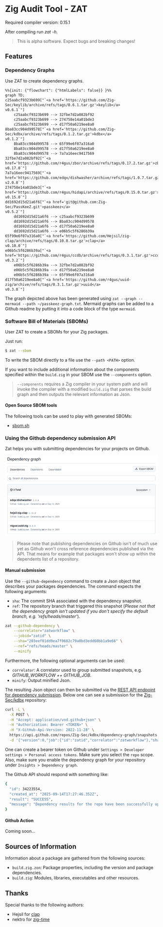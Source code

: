 # Zig Audit Tool - ZAT

Required compiler version: 0.15.1

After compiling run _zat -h_.

> This is alpha software. Expect bugs and breaking changes!

## Features

### Dependency Graphs

Use ZAT to create dependency graphs.

```mermaid
%%{init: {"flowchart": {"htmlLabels": false}} }%%
graph TD;
c25aabcf9323b699["`<a href='https://github.com/Zig-Sec/keylib/archive/refs/tags/0.6.1.tar.gz'>keylib</a>
v0.6.1`"]
    c25aabcf9323b699 --> 32fbe7d2a082bf92
    c25aabcf9323b699 --> 274758e14a01bde3
    c25aabcf9323b699 --> d17f50a6219ee8a0
8ba83cc904d99578["`<a href='https://github.com/Zig-Sec/kdbx/archive/refs/tags/0.1.2.tar.gz'>kdbx</a>
v0.1.2`"]
    8ba83cc904d99578 --> 65f99e6f07a316a0
    8ba83cc904d99578 --> d17f50a6219ee8a0
    8ba83cc904d99578 --> 7a7a16eec9417569
32fbe7d2a082bf92["`<a href='https://github.com/r4gus/zbor/archive/refs/tags/0.17.2.tar.gz'>zbor</a>
v0.17.0`"]
7a7a16eec9417569["`<a href='https://github.com/edqx/dishwasher/archive/refs/tags/1.0.7.tar.gz'>dishwasher</a>
v2.0.0`"]
274758e14a01bde3["`<a href='https://github.com/r4gus/hidapi/archive/refs/tags/0.15.0.tar.gz'>hidapi</a>
v0.15.0`"]
dd1692d15d21a6f6["`<a href='git@github.com:Zig-Sec/PassKeeZ.git'>passkeez</a>
v0.5.2`"]
    dd1692d15d21a6f6 --> c25aabcf9323b699
    dd1692d15d21a6f6 --> 8ba83cc904d99578
    dd1692d15d21a6f6 --> d17f50a6219ee8a0
    dd1692d15d21a6f6 --> e06b5c5f6286b39a
65f99e6f07a316a0["`<a href='https://github.com/Hejsil/zig-clap/archive/refs/tags/0.10.0.tar.gz'>clap</a>
v0.10.0`"]
e06b5c5f6286b39a["`<a href='https://github.com/r4gus/ccdb/archive/refs/tags/0.3.1.tar.gz'>ccdb</a>
v0.3.2`"]
    e06b5c5f6286b39a --> 32fbe7d2a082bf92
    e06b5c5f6286b39a --> d17f50a6219ee8a0
    e06b5c5f6286b39a --> 65f99e6f07a316a0
d17f50a6219ee8a0["`<a href='https://github.com/r4gus/uuid-zig/archive/refs/tags/0.3.1.tar.gz'>uuid</a>
v0.3.0`"]
```

The graph depicted above has been generated using `zat --graph --mermaid --path ~/passkeez-graph.txt`. Mermaid graphs can be added to a Github readme by putting it into a code block of the type `mermaid`.

### Software Bill of Materials (SBOMs)

User ZAT to create a SBOMs for your Zig packages.

Just run:
```bash
$ zat --sbom
```

To write the SBOM directly to a file use the `--path <PATH>` option.

If you want to include additional information about the components specified
within the `build.zig` in your SBOM use the `--components` option.

> `--components` requires a Zig compiler in your system path and will invoke
> the compiler with a modified `build.zig` that parses the build graph and
> then outputs the relevant information as Json.

#### Open Source SBOM tools

The following tools can be used to play with generated SBOMs:
- [sbom.sh](https://sbom.sh)

### Using the Github dependency submission API

Zat helps you with submitting dependencies for your projects on Github.

![Github dependency for Zig-Sec/kdbx](static/github-dep.png)

> Please note that publishing dependencies on Github isn't of much use yet
> as Github won't cross reference dependencies published via the API. That
> means for example that packages won't show up within the dependents list 
> of a repository.

#### Manual submission

Use the `--github-dependency` command to create a Json object that describes your packages dependencies. The command expects the following arguments:

- `sha`: The commit SHA associated with the dependency snapshot.
- `ref`: The repository branch that triggered this snapshot (_Please not that the dependency graph isn't updated if you don't specify the default branch, e.g. 'refs/heads/master'_).

```bash
zat --github-dependency \
    --correlator="zatworkflow" \
    --jobid="zatid" \
    --sha="203eef01dd9ea7f0602c79a0bd3edd60bb1a9e66" \
    --ref="refs/heads/master" \
    --minify
```

Furthermore, the following optional arguments can be used:

- `correlator`: A correlator used to group submitted snapshots, e.g. _GITHUB_WORKFLOW ++ GITHUB_JOB_.
- `minify`: Output minified Json.

The resulting Json object can then be submitted via the [REST API endpoint for dependency submission](https://docs.github.com/en/rest/dependency-graph/dependency-submission?apiVersion=2022-11-28). Below one can see a submission for the [Zig-Sec/kdbx](https://github.com/Zig-Sec/kdbx) repository:

```bash
curl -L \
  -X POST \
  -H "Accept: application/vnd.github+json" \
  -H "Authorization: Bearer <TOKEN>" \
  -H "X-GitHub-Api-Version: 2022-11-28" \
  https://api.github.com/repos/Zig-Sec/kdbx/dependency-graph/snapshots \
  -d '{"version":0,"job":{"id":"zatid","correlator":"zatworkflow"},"sha":"9942e370d962a418d2ee26ef34197042b53483b9","ref":"refs/heads/master","detector":{"name":"zat","version":"0.1.0","url":"https://github.com/Zig-Sec/zat"},"manifests":{"build.zig.zon":{"name":"build.zig.zon","file":{"source_location":"build.zig.zon"},"resolved":{"clap":{"package_url":"pkg:github/Hejsil/zig-clap@0.10.0"},"dishwasher":{"package_url":"pkg:github/edqx/dishwasher@2.0.0"},"uuid":{"package_url":"pkg:github/r4gus/uuid-zig@0.3.0"}}}},"scanned":"2025-09-14T17:26:35"}'
```

One can create a bearer token on Github under `Settings > Developer settings > Personal access tokens`. Make sure you select the `repo` scope. Also, make sure you enable the dependency graph for your repository under `Insights > Dependency graph`.

The Github API should respond with something like:

```bash
{
  "id": 34223554,
  "created_at": "2025-09-14T17:27:46.352Z",
  "result": "SUCCESS",
  "message": "Dependency results for the repo have been successfully updated."
}
```

#### Github Action

Coming soon...

## Sources of Information

Information about a package are gathered from the following sources:

- `build.zig.zon`: Package properties, including the version and package dependencies.
- `build.zig`: Modules, libraries, executables and other resources.

## Thanks

Special thanks to the following authors:
- Hejsil for [clap](https://github.com/Hejsil/zig-clap)
- nektro for [zig-time](https://github.com/nektro/zig-time)    

